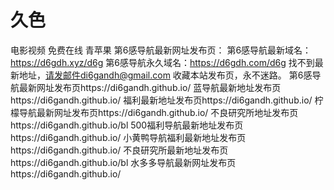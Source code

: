 # 久色
电影视频 免费在线 青苹果
第6感导航最新网址发布页：
第6感导航最新域名：https://d6gdh.xyz/d6g
第6感导航永久域名：https://d6gdh.com/d6g
找不到最新地址，请发邮件di6gandh@gmail.com
收藏本站发布页，永不迷路。
第6感导航最新网址发布页https://di6gandh.github.io/
蓝导航最新地址发布页https://di6gandh.github.io/
福利最新地址发布页https://di6gandh.github.io/
柠檬导航最新网址发布页https://di6gandh.github.io/
不良研究所地址发布页https://di6gandh.github.io/bl
500福利导航最新地址发布页https://di6gandh.github.io/
小黄鸭导航福利最新地址发布页https://di6gandh.github.io/
不良研究所最新地址发布页https://di6gandh.github.io/bl
水多多导航最新网址发布页https://di6gandh.github.io/
